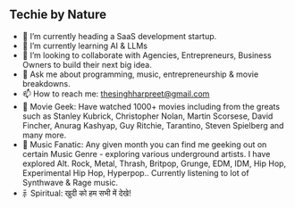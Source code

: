 ## Techie by Nature

- 🔭 I’m currently heading a SaaS development startup.
- 🌱 I’m currently learning AI & LLMs
- 👯 I’m looking to collaborate with Agencies, Entrepreneurs, Business Owners to build their next big idea.
- 💬 Ask me about programming, music, entrepreneurship & movie breakdowns.
- 📫 How to reach me: thesinghharpreet@gmail.com
- 🎥 Movie Geek: Have watched 1000+ movies including from the greats such as Stanley Kubrick, Christopher Nolan, Martin Scorsese, David Fincher, Anurag Kashyap, Guy Ritchie, Tarantino, Steven Spielberg and many more.
- 🎹 Music Fanatic: Any given month you can find me geeking out on certain Music Genre - exploring various underground artists. I have explored Alt. Rock, Metal, Thrash, Britpop, Grunge, EDM, IDM, Hip Hop, Experimental Hip Hop, Hyperpop.. Currently listening to lot of Synthwave & Rage music.
- ⺬Spiritual: खुदी को हम सभी में देखे!
